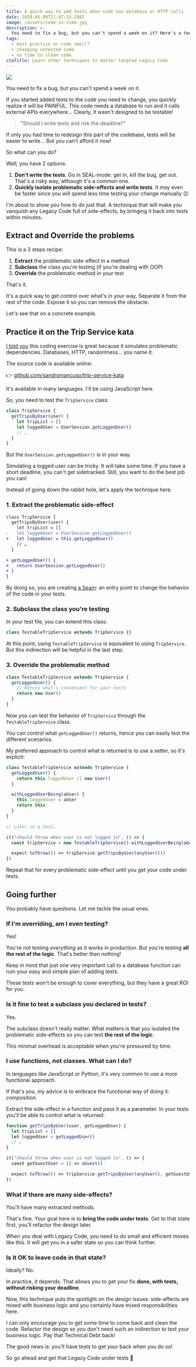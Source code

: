 ```yaml
---
title: A quick way to add tests when code has database or HTTP calls
date: 2020-05-09T21:47:33.298Z
image: /assets/code-in-time.jpg
description: >-
  You need to fix a bug, but you can't spend a week on it? Here's a technique to isolate problematic side-effects and write tests within minutes.
tags:
  - best practice or code smell?
  - changing untested code
  - no time to clean code
ctaTitle: Learn other techniques to master tangled Legacy Code
---
```


![](/assets/code-in-time.jpg)

You need to fix a bug, but you can't spend a week on it.

If you started added tests to the code you need to change, you quickly realize it will be PAINFUL. This code needs a database to run and it calls external APIs everywhere… Clearly, it wasn't designed to be testable!

> "Should I write tests and risk the deadline?"

If only you had time to redesign this part of the codebase, tests will be easier to write… But you can't afford it now!

So what can you do?

Well, you have 2 options:

1. **Don't write the tests**. Go in SEAL-mode: get in, kill the bug, get out. That's a risky way, although it's a common one.
2. **Quickly isolate problematic side-effects and write tests**. It may even be faster since you will spend less time testing your change manually 😉

I'm about to show you how to do just that. A technique that will make you vanquish any Legacy Code full of side-effects, by bringing it back into tests within minutes.

## Extract and Override the problems

This is a 3 steps recipe:

1. **Extract** the problematic side-effect in a method
2. **Subclass** the class you're testing (if you're dealing with OOP)
3. **Override** the problematic method in your test

That's it.

It's a _quick_ way to get control over what's in your way. Separate it from the rest of the code. Expose it so you can remove the obstacle.

Let's see that on a concrete example.

## Practice it on the Trip Service kata

[I told you](../5-coding-exercises-to-practice-refactoring-legacy-code) this coding exercise is great because it simulates problematic dependencies. Databases, HTTP, randomness… you name it.

The source code is available online:

👉 [github.com/sandromancuso/trip-service-kata](https://github.com/sandromancuso/trip-service-kata)

It's available in many languages. I'll be using JavaScript here.

So, you need to test the `TripService` class:

```js
class TripService {
  getTripsByUser(user) {
    let tripList = []
    let loggedUser = UserSession.getLoggedUser()
    // …
  }
}
```

But the `UserSession.getLoggedUser()` is in your way.

Simulating a logged user can be tricky. It will take some time. If you have a short deadline, you can't get sidetracked. Still, you want to do the best job you can!

Instead of going down the rabbit hole, let's apply the technique here.

### 1. Extract the problematic side-effect

```diff
class TripService {
  getTripsByUser(user) {
    let tripList = []
-   let loggedUser = UserSession.getLoggedUser()
+   let loggedUser = this.getLoggedUser()
    // …
  }

+ getLoggedUser() {
+   return UserSession.getLoggedUser()
+ }
}
```

By doing so, you are creating [a Seam](../key-points-of-working-effectively-with-legacy-code#identify-seams-to-break-your-code-dependencies): an entry point to change the behavior of the code in your tests.

### 2. Subclass the class you're testing

In your test file, you can extend this class:

```js
class TestableTripService extends TripService {}
```

At this point, using `TestableTripService` is equivalent to using `TripService`. But this indirection will be helpful in the last step.

### 3. Override the problematic method

```js
class TestableTripService extends TripService {
  getLoggedUser() {
    // Return what's convenient for your tests
    return new User()
  }
}
```

Now you can test the behavior of `TripService` through the `TestableTripService` class.

You can control what `getLoggedUser()` returns, hence you can easily test the different scenarios.

My preferred approach to control what is returned is to use a setter, so it's explicit:

```js
class TestableTripService extends TripService {
  getLoggedUser() {
    return this.loggedUser || new User()
  }

  withLoggedUserBeing(aUser) {
    this.loggedUser = aUser
    return this
  }
}

// Later in a test…

it("should throw when user is not logged in", () => {
  const tripService = new TestableTripService().withLoggedUserBeing(aGuest())

  expect.toThrow(() => tripService.getTripsByUser(anyUser()))
})
```

Repeat that for every problematic side-effect until you get your code under tests.

## Going further

You probably have questions. Let me tackle the usual ones.

### If I'm overriding, am I even testing?

Yes!

You're not testing _everything_ as it works in production. But you're testing **all the rest of the logic**. That's better than nothing!

Keep in mind that just one very important call to a database function can ruin your easy and simple plan of adding tests.

These tests won't be enough to cover everything, but they have a great ROI for you.

### Is it fine to test a subclass you declared in tests?

Yes.

The subclass doesn't really matter. What matters is that you isolated the problematic side-effects so you can test **the rest of the logic**.

This minimal overhead is acceptable when you're pressured by time.

### I use functions, not classes. What can I do?

In languages like JavaScript or Python, it's very common to use a more functional approach.

If that's you, my advice is to embrace the functional way of doing it: _composition_.

Extract the side-effect in a function and pass it as a parameter. In your tests you'll be able to control what is returned:

```js
function getTripsByUser(user, getLoggedUser) {
  let tripList = []
  let loggedUser = getLoggedUser()
  // …
}
```

```js
it("should throw when user is not logged in", () => {
  const getGuestUser = () => aGuest()

  expect.toThrow(() => tripService.getTripsByUser(anyUser(), getGuestUser))
})
```

### What if there are many side-effects?

You'll have many extracted methods.

That's fine. Your goal here is to **bring the code under tests**. Get to that state first, you'll refactor the design later.

When you deal with Legacy Code, you need to do small and efficient moves like this. It will get you in a safer state so you can think further.

### Is it OK to leave code in that state?

Ideally? No.

In practice, it depends. That allows you to get your fix **done, with tests, without risking your deadline**.

Now, this technique puts the spotlight on the design issues: side-effects are mixed with business logic and you certainly have mixed responsibilities here.

I can only encourage you to get some time to come back and clean the code. Refactor the design so you don't need such an indirection to test your business logic. Pay that Technical Debt back!

The good news is: you'll have tests to get your back when you do so!

So go ahead and get that Legacy Code under tests 🤠
